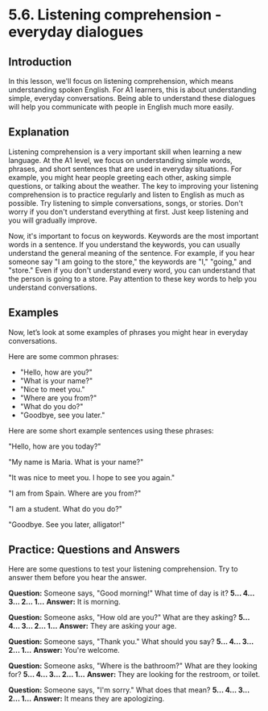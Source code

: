 # 5.6. Listening comprehension - everyday dialogues

## Introduction

In this lesson, we'll focus on listening comprehension, which means understanding spoken English. For A1 learners, this is about understanding simple, everyday conversations. Being able to understand these dialogues will help you communicate with people in English much more easily.

## Explanation

Listening comprehension is a very important skill when learning a new language. At the A1 level, we focus on understanding simple words, phrases, and short sentences that are used in everyday situations. For example, you might hear people greeting each other, asking simple questions, or talking about the weather. The key to improving your listening comprehension is to practice regularly and listen to English as much as possible. Try listening to simple conversations, songs, or stories. Don't worry if you don't understand everything at first. Just keep listening and you will gradually improve.

Now, it's important to focus on keywords. Keywords are the most important words in a sentence. If you understand the keywords, you can usually understand the general meaning of the sentence. For example, if you hear someone say "I am going to the store," the keywords are "I," "going," and "store." Even if you don't understand every word, you can understand that the person is going to a store. Pay attention to these key words to help you understand conversations.

## Examples

Now, let’s look at some examples of phrases you might hear in everyday conversations.

Here are some common phrases:

*   "Hello, how are you?"
*   "What is your name?"
*   "Nice to meet you."
*   "Where are you from?"
*   "What do you do?"
*   "Goodbye, see you later."

Here are some short example sentences using these phrases:

"Hello, how are you today?"

"My name is Maria. What is your name?"

"It was nice to meet you. I hope to see you again."

"I am from Spain. Where are you from?"

"I am a student. What do you do?"

"Goodbye. See you later, alligator!"

## Practice: Questions and Answers

Here are some questions to test your listening comprehension. Try to answer them before you hear the answer.

**Question:** Someone says, "Good morning!" What time of day is it?
**5... 4... 3... 2... 1...**
**Answer:** It is morning.

**Question:** Someone asks, "How old are you?" What are they asking?
**5... 4... 3... 2... 1...**
**Answer:** They are asking your age.

**Question:** Someone says, "Thank you." What should you say?
**5... 4... 3... 2... 1...**
**Answer:** You're welcome.

**Question:** Someone asks, "Where is the bathroom?" What are they looking for?
**5... 4... 3... 2... 1...**
**Answer:** They are looking for the restroom, or toilet.

**Question:** Someone says, "I'm sorry." What does that mean?
**5... 4... 3... 2... 1...**
**Answer:** It means they are apologizing.
